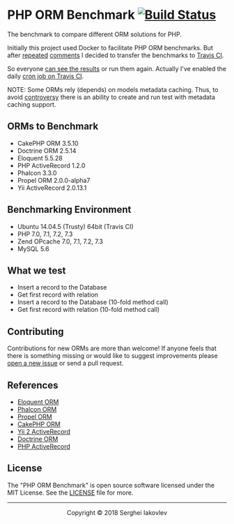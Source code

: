 # PHP ORM Benchmark [![Build Status](https://travis-ci.org/sergeyklay/php-orm-benchmark.svg?branch=master)](https://travis-ci.org/sergeyklay/php-orm-benchmark)

The benchmark to compare different ORM solutions for PHP.

Initially this project used Docker to facilitate PHP ORM benchmarks. But after [repeated](https://github.com/sergeyklay/php-orm-benchmark/pull/12) [comments](https://github.com/sergeyklay/php-orm-benchmark/issues/7) I decided to transfer the benchmarks to [Travis CI](https://travis-ci.org/sergeyklay/php-orm-benchmark).

So everyone [can see the results](https://travis-ci.org/sergeyklay/php-orm-benchmark) or run them again. Actually I've enabled the daily [cron job on Travis CI](https://docs.travis-ci.com/user/cron-jobs/).

NOTE: Some ORMs rely (depends) on models metadata caching. Thus, to avoid [controversy](https://github.com/sergeyklay/php-orm-benchmark/issues/4) there is an ability to create and run test with metadata caching support.

## ORMs to Benchmark

* CakePHP ORM 3.5.10
* Doctrine ORM 2.5.14
* Eloquent 5.5.28
* PHP ActiveRecord 1.2.0
* Phalcon 3.3.0
* Propel ORM 2.0.0-alpha7
* Yii ActiveRecord 2.0.13.1

## Benchmarking Environment

* Ubuntu 14.04.5 (Trusty) 64bit (Travis CI)
* PHP 7.0, 7.1, 7.2, 7.3
* Zend OPcache 7.0, 7.1, 7.2, 7.3
* MySQL 5.6

## What we test

* Insert a record to the Database
* Get first record with relation
* Insert a record to the Database (10-fold method call)
* Get first record with relation (10-fold method call)

## Contributing

Contributions for new ORMs are more than welcome! If anyone feels that there is something missing or would like to suggest improvements please [open a new issue](https://github.com/sergeyklay/php-orm-benchmark/issues) or send a pull request.

## References

* [Eloquent ORM](https://laravel.com/docs/5.5/eloquent)
* [Phalcon ORM](https://docs.phalconphp.com/en/3.2/db-models)
* [Propel ORM](http://propelorm.org/documentation/)
* [CakePHP ORM](https://book.cakephp.org/3.0/en/orm.html)
* [Yii 2 ActiveRecord](http://www.yiiframework.com/doc-2.0/guide-db-active-record.html)
* [Doctrine ORM](http://www.doctrine-project.org/projects/orm.html)
* [PHP ActiveRecord](http://www.phpactiverecord.org/projects/main/wiki)

## License

The "PHP ORM Benchmark" is open source software licensed under the MIT License. See the [LICENSE](https://github.com/sergeyklay/php-orm-benchmark/blob/master/LICENSE) file for more.

---

<p align="center">Copyright &copy; 2018 Serghei Iakovlev</p>
